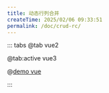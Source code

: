 ```yaml
---
title: 动态行列合并
createTime: 2025/02/06 09:33:51
permalink: /doc/crud-rc/
---
```


::: tabs
@tab vue2

@tab:active vue3

@[demo vue](../../../examples/crud/crud-rc.vue)

:::